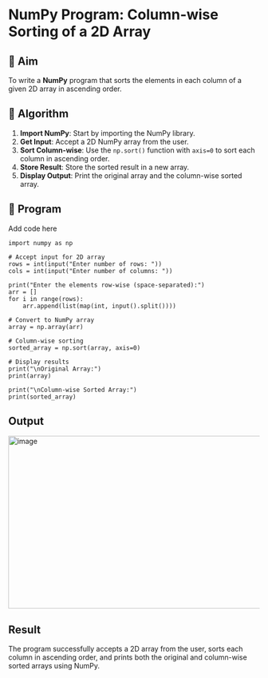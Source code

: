 # NumPy Program: Column-wise Sorting of a 2D Array

## 🎯 Aim
To write a **NumPy** program that sorts the elements in each column of a given 2D array in ascending order.

## 🧠 Algorithm

1. **Import NumPy**: Start by importing the NumPy library.
2. **Get Input**: Accept a 2D NumPy array from the user.
3. **Sort Column-wise**: Use the `np.sort()` function with `axis=0` to sort each column in ascending order.
4. **Store Result**: Store the sorted result in a new array.
5. **Display Output**: Print the original array and the column-wise sorted array.

## 🧾 Program
Add code here
```
import numpy as np

# Accept input for 2D array
rows = int(input("Enter number of rows: "))
cols = int(input("Enter number of columns: "))

print("Enter the elements row-wise (space-separated):")
arr = []
for i in range(rows):
    arr.append(list(map(int, input().split())))

# Convert to NumPy array
array = np.array(arr)

# Column-wise sorting
sorted_array = np.sort(array, axis=0)

# Display results
print("\nOriginal Array:")
print(array)

print("\nColumn-wise Sorted Array:")
print(sorted_array)
```

## Output
<img width="521" height="346" alt="image" src="https://github.com/user-attachments/assets/1ee979fc-2771-421d-bb6d-07f83562b41e" />

## Result
The program successfully accepts a 2D array from the user, sorts each column in ascending order, and prints both the original and column-wise sorted arrays using NumPy.
